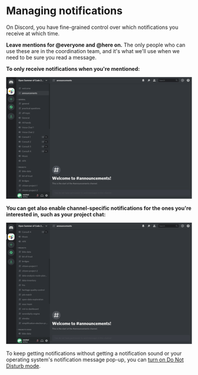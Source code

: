 # Managing notifications

On Discord, you have fine-grained control over which notifications you receive at which time.

**Leave mentions for @everyone and @here on.** The only people who can use these are in the coordination team, and it's what we'll use when we need to be sure you read a message.

**To only receive notifications when you're mentioned:**

![](../../.gitbook/assets/notifications-all.gif)



**You can get also enable channel-specific notifications for the ones you're interested in, such as your project chat:**

![](../../.gitbook/assets/notifications-your-project-only.gif)

To keep getting notifications without getting a notification sound or your operating system's notification message pop-up, you can [turn on Do Not Disturb mode](https://support.discord.com/hc/en-us/articles/227779547-Changing-Online-Status).

